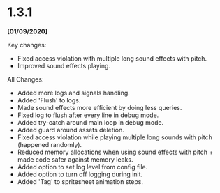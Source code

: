 # 1.3.1

**[01/09/2020]**

Key changes:

- Fixed access violation with multiple long sound effects with pitch.
- Improved sound effects playing.

All Changes:

- Added more logs and signals handling.
- Added 'Flush' to logs.
- Made sound effects more efficient by doing less queries.
- Fixed log to flush after every line in debug mode.
- Added try-catch around main loop in debug mode.
- Added guard around assets deletion.
- Fixed access violation while playing multiple long sounds with pitch (happened randomly).
- Reduced memory allocations when using sound effects with pitch + made code safer against memory leaks.
- Added option to set log level from config file.
- Added option to turn off logging during init.
- Added 'Tag' to spritesheet animation steps.